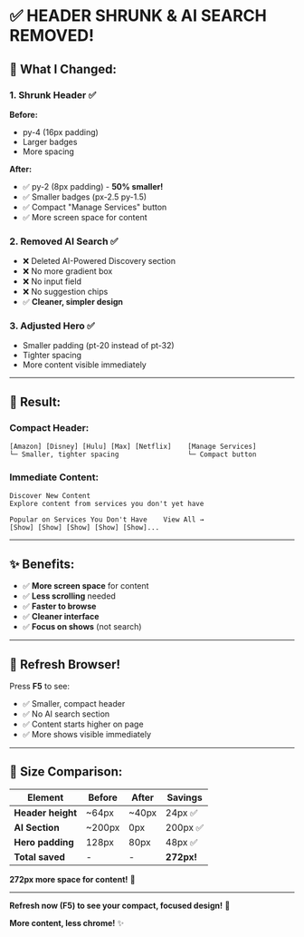 # ✅ HEADER SHRUNK & AI SEARCH REMOVED!

## 🎨 What I Changed:

### 1. **Shrunk Header** ✅
**Before:**
- py-4 (16px padding)
- Larger badges
- More spacing

**After:**
- ✅ py-2 (8px padding) - **50% smaller!**
- ✅ Smaller badges (px-2.5 py-1.5)
- ✅ Compact "Manage Services" button
- ✅ More screen space for content

### 2. **Removed AI Search** ✅
- ❌ Deleted AI-Powered Discovery section
- ❌ No more gradient box
- ❌ No input field
- ❌ No suggestion chips
- ✅ **Cleaner, simpler design**

### 3. **Adjusted Hero** ✅
- Smaller padding (pt-20 instead of pt-32)
- Tighter spacing
- More content visible immediately

---

## 🎯 Result:

### Compact Header:
```
[Amazon] [Disney] [Hulu] [Max] [Netflix]    [Manage Services]
└─ Smaller, tighter spacing                 └─ Compact button
```

### Immediate Content:
```
Discover New Content
Explore content from services you don't yet have

Popular on Services You Don't Have    View All →
[Show] [Show] [Show] [Show] [Show]...
```

---

## ✨ Benefits:

- ✅ **More screen space** for content
- ✅ **Less scrolling** needed
- ✅ **Faster to browse**
- ✅ **Cleaner interface**
- ✅ **Focus on shows** (not search)

---

## 🔄 Refresh Browser!

Press **F5** to see:
- ✅ Smaller, compact header
- ✅ No AI search section
- ✅ Content starts higher on page
- ✅ More shows visible immediately

---

## 📏 Size Comparison:

| Element | Before | After | Savings |
|---------|--------|-------|---------|
| **Header height** | ~64px | ~40px | 24px ✅ |
| **AI Section** | ~200px | 0px | 200px ✅ |
| **Hero padding** | 128px | 80px | 48px ✅ |
| **Total saved** | - | - | **272px!** |

**272px more space for content!** 🎯

---

**Refresh now (F5) to see your compact, focused design!** 🚀

**More content, less chrome!** ✨

